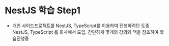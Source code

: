 # NestJS 학습 Step1

 - 개인 사이드프로젝트를 NestJS, TypeScript를 이용하여 진행하려던 도중
   NestJS, TypeScript 를 회사에서 도입. 간단하게 몇개의 강의와 책을 참조하여 학습진행중
